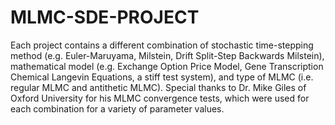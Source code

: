 # MLMC-SDE-PROJECT
Each project contains a different combination of stochastic time-stepping method (e.g. Euler-Maruyama, Milstein, Drift Split-Step Backwards Milstein),  mathematical model (e.g. Exchange Option Price Model, Gene Transcription Chemical Langevin Equations, a stiff test system),  and type of MLMC (i.e. regular MLMC and antithetic MLMC).  Special thanks to Dr. Mike Giles of Oxford University for his MLMC convergence tests, which were used for each combination for a variety of parameter values.
